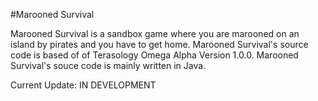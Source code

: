 #Marooned Survival

Marooned Survival is a sandbox game where you are marooned on an island by pirates and you have to get home.
Marooned Survival's source code is based of of Terasology Omega Alpha Version 1.0.0.
Marooned Survival's souce code is mainly written in Java.

Current Update:
IN DEVELOPMENT
